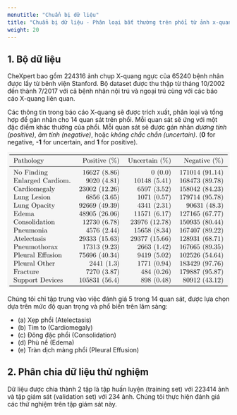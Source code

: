 ```yaml
---
menutitle: "Chuẩn bị dữ liệu"
title: "Chuẩn bị dữ liệu - Phân loại bất thường trên phổi từ ảnh x-quang"
weight: 20
---
```


## 1. Bộ dữ liệu 

CheXpert bao gồm 224316 ảnh chụp X-quang ngực của 65240 bệnh nhân được
lấy từ bênh viện Stanford. Bộ dataset được thu thập từ tháng 10/2002 đến
thành 7/2017 với cả bệnh nhân nội trú và ngoại trú cùng với các báo cáo
X-quang liên quan.

Các thông tin trong báo cáo X-quang sẽ được trích xuất, phân loại và
tổng hợp để gán nhãn cho 14 quan sát trên phổi. Mỗi quan sát sẽ ứng với
một đặc điểm khác thường của phổi. Mỗi quan sát sẽ được gán nhãn *dương
tính (positive)*, *âm tính (negative)*, hoặc *không chắc chắn
(uncertain)*. (**0** for negative, **-1** for uncertain, and **1** for
positive).

![Chi tiết bộ dataset CheXpert](6531313ea2fb40feeff6fdb6403c8279.png)

Chúng tôi chỉ tập trung vào việc đánh giá 5 trong 14 quan sát, được lựa chọn dựa trên mức độ quan trọng và phổ biến trên lâm sàng: 

- (a) Xẹp phổi (Atelectasis)
- (b) Tim to (Cardiomegaly)
- (c) Đông đặc phổi (Consolidation)
- (d) Phù nề (Edema)
- (e) Tràn dịch màng phổi (Pleural Effusion)

## 2. Phân chia dữ liệu thử nghiệm

Dữ liệu được chia thành 2 tập là tập huấn luyện (training set) với 223414 ảnh và tập giám sát (validation set) với 234 ảnh. Chúng tôi thực hiện đánh giá các thử nghiệm trên tập giám sát này.
